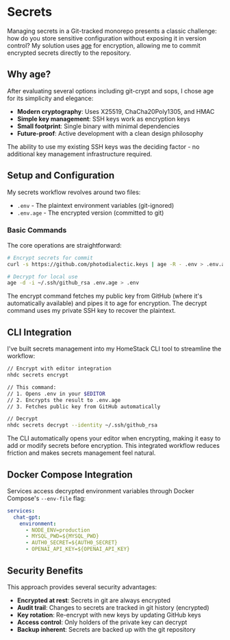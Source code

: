 # Secrets

Managing secrets in a Git-tracked monorepo presents a classic challenge: how do you store sensitive configuration without exposing it in version control? My solution uses [age](https://github.com/FiloSottile/age) for encryption, allowing me to commit encrypted secrets directly to the repository.

## Why age?

After evaluating several options including git-crypt and sops, I chose age for its simplicity and elegance:

- **Modern cryptography**: Uses X25519, ChaCha20Poly1305, and HMAC
- **Simple key management**: SSH keys work as encryption keys
- **Small footprint**: Single binary with minimal dependencies
- **Future-proof**: Active development with a clean design philosophy

The ability to use my existing SSH keys was the deciding factor - no additional key management infrastructure required.

## Setup and Configuration

My secrets workflow revolves around two files:

- `.env` - The plaintext environment variables (git-ignored)
- `.env.age` - The encrypted version (committed to git)

### Basic Commands

The core operations are straightforward:

```bash
# Encrypt secrets for commit
curl -s https://github.com/photodialectic.keys | age -R - .env > .env.age

# Decrypt for local use
age -d -i ~/.ssh/github_rsa .env.age > .env
```

The encrypt command fetches my public key from GitHub (where it's automatically available) and pipes it to age for encryption. The decrypt command uses my private SSH key to recover the plaintext.

## CLI Integration

I've built secrets management into my HomeStack CLI tool to streamline the workflow:

```bash
// Encrypt with editor integration
nhdc secrets encrypt

// This command:
// 1. Opens .env in your $EDITOR
// 2. Encrypts the result to .env.age
// 3. Fetches public key from GitHub automatically

// Decrypt
nhdc secrets decrypt --identity ~/.ssh/github_rsa
```

The CLI automatically opens your editor when encrypting, making it easy to add or modify secrets before encryption. This integrated workflow reduces friction and makes secrets management feel natural.

## Docker Compose Integration

Services access decrypted environment variables through Docker Compose's `--env-file` flag:

```yaml
services:
  chat-gpt:
    environment:
      - NODE_ENV=production
      - MYSQL_PWD=${MYSQL_PWD}
      - AUTH0_SECRET=${AUTH0_SECRET}
      - OPENAI_API_KEY=${OPENAI_API_KEY}
```

## Security Benefits

This approach provides several security advantages:

- **Encrypted at rest**: Secrets in git are always encrypted
- **Audit trail**: Changes to secrets are tracked in git history (encrypted)
- **Key rotation**: Re-encrypt with new keys by updating GitHub keys
- **Access control**: Only holders of the private key can decrypt
- **Backup inherent**: Secrets are backed up with the git repository
